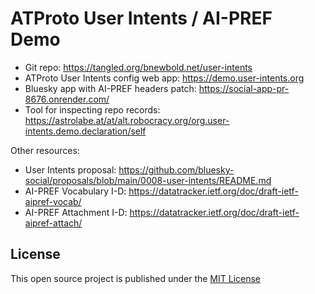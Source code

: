 
ATProto User Intents / AI-PREF Demo
===================================

- Git repo: https://tangled.org/bnewbold.net/user-intents
- ATProto User Intents config web app: https://demo.user-intents.org
- Bluesky app with AI-PREF headers patch: https://social-app-pr-8676.onrender.com/
- Tool for inspecting repo records: https://astrolabe.at/at/alt.robocracy.org/org.user-intents.demo.declaration/self

Other resources:

- User Intents proposal: https://github.com/bluesky-social/proposals/blob/main/0008-user-intents/README.md
- AI-PREF Vocabulary I-D: https://datatracker.ietf.org/doc/draft-ietf-aipref-vocab/
- AI-PREF Attachment I-D: https://datatracker.ietf.org/doc/draft-ietf-aipref-attach/


## License

This open source project is published under the [MIT License](http://opensource.org/licenses/MIT)
